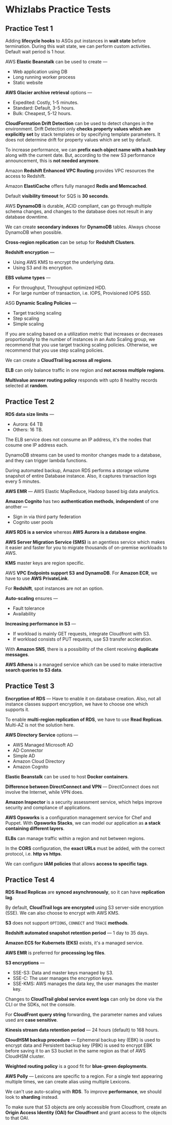 # Whizlabs Practice Tests

## Practice Test 1

Adding __lifecycle hooks__ to ASGs put instances in __wait state__ before termination. During this wait state, we can perform custom activities. Default wait period is 1 hour.

AWS __Elastic Beanstalk__ can be used to create —
- Web application using DB
- Long running worker process
- Static website

__AWS Glacier archive retrieval__ options —
- Expedited: Costly, 1-5 minutes.
- Standard: Default, 3-5 hours.
- Bulk: Cheapest, 5-12 hours.

__CloudFormation Drift Detection__ can be used to detect changes in the environment. Drift Detection only __checks property values which are explicitly set__ by stack templates or by specifying template parameters. It does not determine drift for property values which are set by default.

To increase performance, we can __prefix each object name with a hash key__ along with the current date. But, according to the new S3 performance announcement, this is __not needed anymore__.

Amazon __Redshift Enhanced VPC Routing__ provides VPC resources the access to Redshift.

Amazon __ElastiCache__ offers fully managed __Redis and Memcached__. 

Default __visibility timeout__ for SQS is __30 seconds__.

AWS __DynamoDB__ is durable, ACID compliant, can go through multiple schema changes, and changes to the database does not result in any database downtime.

We can create __secondary indexes__ for __DynamoDB__ tables. Always choose DynamoDB when possible.

__Cross-region replication__ can be setup for __Redshift Clusters__.
 
__Redshift encryption__ —
- Using AWS KMS to encrypt the underlying data.
- Using S3 and its encryption.


__EBS volume types__ —
- For throughput, Throughput optimized HDD.
- For large number of transaction, i.e. IOPS, Provisioned IOPS SSD.
 

ASG __Dynamic Scaling Policies__ —
- Target tracking scaling
- Step scaling
- Simple scaling

If you are scaling based on a utilization metric that increases or decreases proportionally to the number of instances in an Auto Scaling group, we recommend that you use target tracking scaling policies. Otherwise, we recommend that you use step scaling policies. 

We can create a __CloudTrail log across all regions__.

__ELB__ can only balance traffic in one region and __not across multiple regions__.

__Multivalue answer routing policy__ responds with upto 8 healthy records selected at __random__.


## Practice Test 2

__RDS data size limits__ —
- Aurora: 64 TB
- Others: 16 TB.

The ELB service does not consume an IP address, it's the nodes that cosume one IP address each.

DynamoDB streams can be used to monitor changes made to a database, and they can trigger lambda functions.

During automated backup, Amazon RDS performs a storage volume snapshot of entire Database instance. Also, it captures transaction logs every 5 minutes.

__AWS EMR__ — AWS Elastic MapReduce, Hadoop based big data analytics.

__Amazon Cognito__ has two __authentication methods__, __independent__ of one another —
- Sign in via third party federation
- Cognito user pools

__AWS RDS is a service__ whereas __AWS Aurora is a database engine__.

__AWS Server Migration Service (SMS)__ is an agentless service which makes it easier and faster for you to migrate thousands of on-premise workloads to AWS.

__KMS__ master keys are region specific.

AWS __VPC Endpoints support S3 and DynamoDB__. For __Amazon ECR__, we have to use __AWS PrivateLink__.

For __Redshift__, spot instances are not an option.

__Auto-scaling__ ensures —
- Fault tolerance
- Availability

__Increasing performance in S3__ —
- If workload is mainly GET requests, integrate Cloudfront with S3.
- If workload consists of PUT requests, use S3 transfer accleration.

With __Amazon SNS__, there is a possibility of the client receiving __duplicate messages__.

__AWS Athena__ is a managed service which can be used to make interactive __search queries to S3 data__.


## Practice Test 3
 
__Encryption of RDS__ — Have to enable it on database creation. Also, not all instance classes support encryption, we have to choose one which supports it.

To enable __multi-region replication of RDS__, we have to use __Read Replicas__. Multi-AZ is not the solution here.

__AWS Directory Service__ options —
- AWS Managed Microsoft AD
- AD Connector
- Simple AD
- Amazon Cloud Directory
- Amazon Cognito

__Elastic Beanstalk__ can be used to host __Docker containers__.

__Difference between DirectConnect and VPN__ — DirectConnect does not involve the Internet, while VPN does.

__Amazon Inspector__ is a security assessment service, which helps improve security and compliance of applications.

__AWS Opsworks__ is a configuration management service for Chef and Puppet. With __Opsworks Stacks__, we can model our application as __a stack containing different layers__.

__ELBs__ can manage traffic within a region and not between regions.

In the __CORS__ configuration, the __exact URLs__ must be added, with the correct protocol, i.e. __http vs https__.

We can configure __IAM policies__ that allows __access to specific tags__.

## Practice Test 4

__RDS Read Replicas__ are __synced asynchronously__, so it can have __replication lag__.

By default, __CloudTrail logs are encrypted__ using S3 server-side encryption (SSE). We can also choose to encrypt with AWS KMS.

__S3__ does not support `OPTIONS`, `CONNECT` and `TRACE` __methods__. 

__Redshift automated snapshot retention period__ — 1 day to 35 days.

__Amazon ECS for Kubernets (EKS)__ exists, it's a managed service.

__AWS EMR__ is preferred for __processing log files__.

__S3 encryptions__ —
- SSE-S3: Data and master keys managed by S3.
- SSE-C: The user manages the encryption keys.
- SSE-KMS: AWS manages the data key, the user manages the master key.

Changes to __CloudTrail global service event logs__ can only be done via the CLI or the SDKs, not the console.

For __CloudFront query string__ forwarding, the parameter names and values used are __case sensitive__.

__Kinesis stream data retention period__ — 24 hours (default) to 168 hours.

__CloudHSM backup procedure__ — Ephemeral backup key (EBK) is used to encrypt data and Persistent backup key (PBK) is used to encrypt EBK before saving it to an S3 bucket in the same region as that of AWS CloudHSM cluster.

__Weighted routing policy__ is a good fit for __blue-green deployments__.

__AWS Polly__ — Lexicons are specific to a region. For a single text appearing multiple times, we can create alias using multiple Lexicons.

We can't use auto-scaling with __RDS__. To improve __performance__, we should look to __sharding__ instead.

To make sure that S3 objects are only accessible from Cloudfront, create an __Origin Access Identity (OAI) for Cloudfront__ and grant access to the objects to that OAI.

